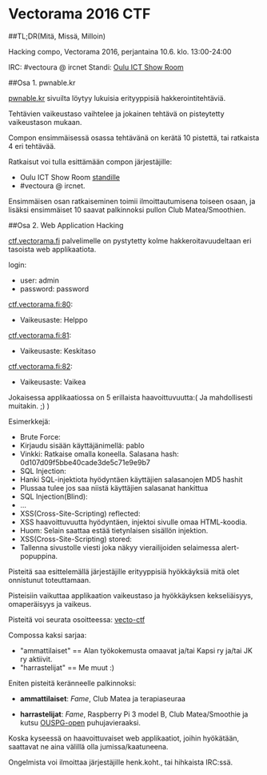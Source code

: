 # Vectorama 2016 CTF

##TL;DR(Mitä, Missä, Milloin)

Hacking compo, Vectorama 2016, perjantaina 10.6. klo. 13:00-24:00

IRC: #vectoura @ ircnet
Standi: [Oulu ICT Show Room](https://github.com/ouspg/vecto-ctf/blob/master/compo.png)

##Osa 1. pwnable.kr

[pwnable.kr](http://pwnable.kr/play.php) sivuilta löytyy lukuisia erityyppisiä hakkerointitehtäviä.

Tehtävien vaikeustaso vaihtelee ja jokainen tehtävä on pisteytetty vaikeustason mukaan.

Compon ensimmäisessä osassa tehtävänä on kerätä 10 pistettä, tai ratkaista 4 eri tehtävää.

Ratkaisut voi tulla esittämään compon järjestäjille: 

 * Oulu ICT Show Room [standille](https://github.com/ouspg/vecto-ctf/blob/master/compo.png)
 * #vectoura @ ircnet. 


Ensimmäisen osan ratkaiseminen toimii ilmoittautumisena toiseen osaan, ja lisäksi ensimmäiset 10 saavat palkinnoksi pullon Club Matea/Smoothien.  


##Osa 2. Web Application Hacking

[ctf.vectorama.fi](http://ctf.vectorama.fi) palvelimelle on pystytetty kolme hakkeroitavuudeltaan eri tasoista web applikaatiota.

login:
 * user: admin
 * password: password

[ctf.vectorama.fi:80](http://ctf.vectorama.fi:80):

 * Vaikeusaste: Helppo

[ctf.vectorama.fi:81](http://ctf.vectorama.fi:81):

 * Vaikeusaste: Keskitaso

[ctf.vectorama.fi:82](http://ctf.vectorama.fi:82):

 * Vaikeusaste: Vaikea

Jokaisessa applikaatiossa on 5 erillaista haavoittuvuutta:( Ja mahdollisesti muitakin. ;) )

Esimerkkejä:

 * Brute Force:
  * Kirjaudu sisään käyttäjänimellä: pablo 
  * Vinkki: Ratkaise omalla koneella. Salasana hash: 0d107d09f5bbe40cade3de5c71e9e9b7
 * SQL Injection:  
  * Hanki SQL-injektiota hyödyntäen käyttäjien salasanojen MD5 hashit
  * Plussaa tulee jos saa niistä käyttäjien salasanat hankittua
 * SQL Injection(Blind):
  * ...
 * XSS(Cross-Site-Scripting) reflected:
  * XSS haavoittuvuutta hyödyntäen, injektoi sivulle omaa HTML-koodia.
  * Huom: Selain saattaa estää tietynlaisen sisällön injektion.
 * XSS(Cross-Site-Scripting) stored:
  * Tallenna sivustolle viesti joka näkyy vierailijoiden selaimessa alert-popuppina.

Pisteitä saa esittelemällä järjestäjille erityyppisiä hyökkäyksiä mitä olet onnistunut toteuttamaan. 

Pisteisiin vaikuttaa applikaation vaikeustaso ja hyökkäyksen kekseliäisyys, omaperäisyys ja vaikeus. 

Pisteitä voi seurata osoitteessa: [vecto-ctf](https://ouspg.github.io/vecto-ctf/)

Compossa kaksi sarjaa:

 * "ammattilaiset" == Alan työkokemusta omaavat ja/tai Kapsi ry ja/tai JK ry aktiivit.
 * "harrastelijat" == Me muut :)

Eniten pisteitä keränneelle palkinnoksi: 

 * **ammattilaiset**: *Fame*, Club Matea ja terapiaseuraa

 * **harrastelijat**: *Fame*, Raspberry Pi 3 model B, Club Matea/Smoothie ja kutsu [OUSPG-open](https://github.com/ouspg/ouspg-open) puhujavieraaksi.

Koska kyseessä on haavoittuvaiset web applikaatiot, joihin hyökätään, saattavat ne aina välillä olla jumissa/kaatuneena.

Ongelmista voi ilmoittaa järjestäjille henk.koht., tai hihkaista IRC:ssä.
